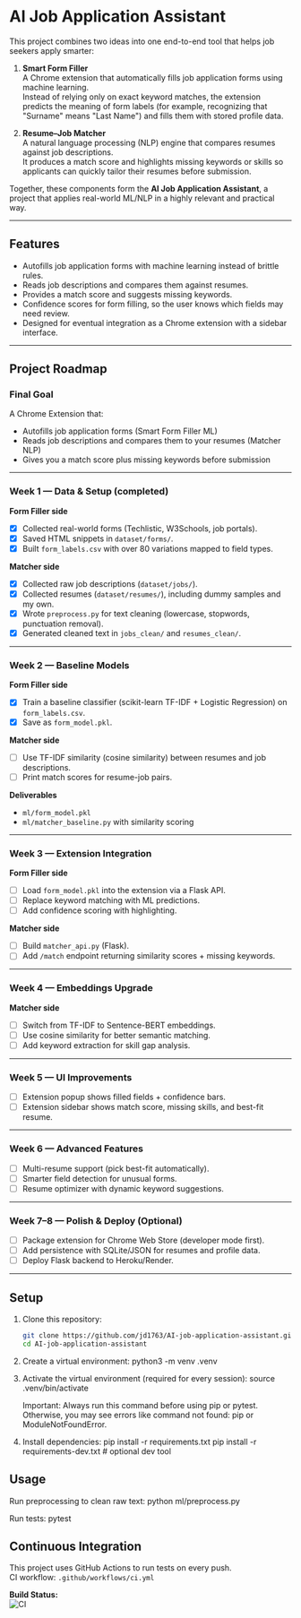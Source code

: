 # AI Job Application Assistant

This project combines two ideas into one end-to-end tool that helps job seekers apply smarter:

1. **Smart Form Filler**  
   A Chrome extension that automatically fills job application forms using machine learning.  
   Instead of relying only on exact keyword matches, the extension predicts the meaning of form labels (for example, recognizing that "Surname" means "Last Name") and fills them with stored profile data.

2. **Resume–Job Matcher**  
   A natural language processing (NLP) engine that compares resumes against job descriptions.  
   It produces a match score and highlights missing keywords or skills so applicants can quickly tailor their resumes before submission.

Together, these components form the **AI Job Application Assistant**, a project that applies real-world ML/NLP in a highly relevant and practical way.

---

## Features
- Autofills job application forms with machine learning instead of brittle rules.
- Reads job descriptions and compares them against resumes.
- Provides a match score and suggests missing keywords.
- Confidence scores for form filling, so the user knows which fields may need review.
- Designed for eventual integration as a Chrome extension with a sidebar interface.

---

## Project Roadmap

### Final Goal
A Chrome Extension that:
- Autofills job application forms (Smart Form Filler ML)
- Reads job descriptions and compares them to your resumes (Matcher NLP)
- Gives you a match score plus missing keywords before submission

---

### Week 1 — Data & Setup (completed)
**Form Filler side**
- [x] Collected real-world forms (Techlistic, W3Schools, job portals).
- [x] Saved HTML snippets in `dataset/forms/`.
- [x] Built `form_labels.csv` with over 80 variations mapped to field types.

**Matcher side**
- [x] Collected raw job descriptions (`dataset/jobs/`).
- [x] Collected resumes (`dataset/resumes/`), including dummy samples and my own.
- [x] Wrote `preprocess.py` for text cleaning (lowercase, stopwords, punctuation removal).
- [x] Generated cleaned text in `jobs_clean/` and `resumes_clean/`.

---

### Week 2 — Baseline Models
**Form Filler side**
- [x] Train a baseline classifier (scikit-learn TF-IDF + Logistic Regression) on `form_labels.csv`.
- [x] Save as `form_model.pkl`.

**Matcher side**
- [ ] Use TF-IDF similarity (cosine similarity) between resumes and job descriptions.
- [ ] Print match scores for resume-job pairs.

**Deliverables**
- `ml/form_model.pkl`
- `ml/matcher_baseline.py` with similarity scoring

---

### Week 3 — Extension Integration
**Form Filler side**
- [ ] Load `form_model.pkl` into the extension via a Flask API.
- [ ] Replace keyword matching with ML predictions.
- [ ] Add confidence scoring with highlighting.

**Matcher side**
- [ ] Build `matcher_api.py` (Flask).
- [ ] Add `/match` endpoint returning similarity scores + missing keywords.

---

### Week 4 — Embeddings Upgrade
**Matcher side**
- [ ] Switch from TF-IDF to Sentence-BERT embeddings.
- [ ] Use cosine similarity for better semantic matching.
- [ ] Add keyword extraction for skill gap analysis.

---

### Week 5 — UI Improvements
- [ ] Extension popup shows filled fields + confidence bars.
- [ ] Extension sidebar shows match score, missing skills, and best-fit resume.

---

### Week 6 — Advanced Features
- [ ] Multi-resume support (pick best-fit automatically).
- [ ] Smarter field detection for unusual forms.
- [ ] Resume optimizer with dynamic keyword suggestions.

---

### Week 7–8 — Polish & Deploy (Optional)
- [ ] Package extension for Chrome Web Store (developer mode first).
- [ ] Add persistence with SQLite/JSON for resumes and profile data.
- [ ] Deploy Flask backend to Heroku/Render.

---
## Setup

1. Clone this repository:
   ```bash
   git clone https://github.com/jd1763/AI-job-application-assistant.git
   cd AI-job-application-assistant

2. Create a virtual environment:
    python3 -m venv .venv

3. Activate the virtual environment (required for every session):
    source .venv/bin/activate

    Important: Always run this command before using pip or pytest.
    Otherwise, you may see errors like command not found: pip or ModuleNotFoundError.

4. Install dependencies:
    pip install -r requirements.txt
    pip install -r requirements-dev.txt   # optional dev tool

## Usage
Run preprocessing to clean raw text:
    python ml/preprocess.py

Run tests:
    pytest

## Continuous Integration

This project uses GitHub Actions to run tests on every push.  
CI workflow: `.github/workflows/ci.yml`

**Build Status:**  
![CI](https://github.com/jd1763/AI-job-application-assistant/actions/workflows/ci.yml/badge.svg)
